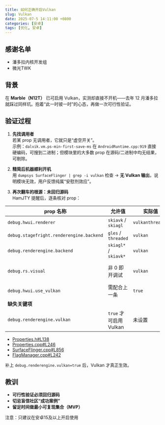 ```yaml
---
title: 如何正确开启Vulkan
slug: Vulkan
date: 2025-07-5 14:11:00 +0800
categories: [安卓]
tags: [优化, 安卓]
---
```

## 感谢名单
- 潘多拉内核开发组
- 微光TWK

## 背景
在 **Marble（N12T）** 已可启用 Vulkan，实测却直接不开机——去年 12 月潘多拉就踩过同样坑。抱着“此一时彼一时”的心态，再做一次可行性验证。

## 验证过程
1. **先找调用者**  
   若某 prop 无调用者，它就只是“虚空开关”。  
   示例：`dalvik.vm.ps-min-first-save-ms` 在 `AndroidRuntime.cpp:919` 直接硬编码，可搜到二进制；但模块里的大多数 prop 在源码/二进制中均无结果，可剔除。

2. **精简后机器顺利开机**  
   用 `dumpsys SurfaceFlinger | grep -i vulkan` 检查 → **无 Vulkan 输出**，说明模块无效，用户反馈纯属“安慰剂效应”。

3. **再次翻车的根源：未回归源码**  
   HamJTY 提醒后，逐条核对 prop：

| prop 名称 | 允许值 | 实际值 | 结果 |
|---|---|---|---|
| `debug.hwui.renderer` | `skiavk` / `skiagl` | `vulkanthreaded` | ❌ |
| `debug.stagefright.renderengine.backend` | `gles` / `threaded` | `vulkan` | ❌ |
| `debug.renderengine.backend` | `skiagl*` / `skiavk*` | `vulkan` | ❌ |
| `debug.rs.visual` | 非 0 即开调试 | `vulkan` | ❌（与 Vulkan 无关） |
| `debug.hwui.use_vulkan` | 需配合上一条 | `true` | ❌ |
| **缺失关键项** |  |  |  |
| `debug.renderengine.vulkan` | `true` 才可启用 Vulkan | 未设置 | ❌ |

- [Properties.h#L138](https://cs.android.com/android/platform/superproject/main/+/main:frameworks/base/libs/hwui/Properties.h;l=138)  
- [Properties.cpp#L246](https://cs.android.com/android/platform/superproject/main/+/main:frameworks/base/libs/hwui/Properties.cpp;l=246)  
- [SurfaceFlinger.cpp#L856](https://cs.android.com/android/platform/superproject/main/+/main:frameworks/native/services/surfaceflinger/SurfaceFlinger.cpp;l=856)  
- [FlagManager.cpp#L242](https://cs.android.com/android/platform/superproject/main/+/main:frameworks/native/services/surfaceflinger/common/FlagManager.cpp;l=242)

补上 `debug.renderengine.vulkan=true` 后，Vulkan 才真正生效。

## 教训
- **可行性验证必须回归源码**  
- **切忌盲信社区“成功案例”**  
- **留足时间做最小可复现集合（MVP）**

注意：只建议在安卓15及以上开启使用
